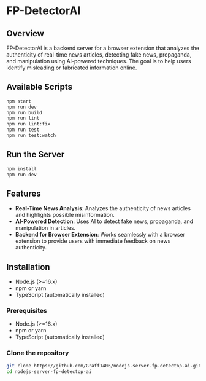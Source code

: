 # FP-DetectorAI

## Overview

FP-DetectorAI is a backend server for a browser extension that analyzes the authenticity of real-time news articles, detecting fake news, propaganda, and manipulation using AI-powered techniques. The goal is to help users identify misleading or fabricated information online.

## Available Scripts

```bash
npm start
npm run dev
npm run build
npm run lint
npm run lint:fix
npm run test
npm run test:watch
```

## Run the Server

```bash
npm install
npm run dev
```

## Features

- **Real-Time News Analysis**: Analyzes the authenticity of news articles and highlights possible misinformation.
- **AI-Powered Detection**: Uses AI to detect fake news, propaganda, and manipulation in articles.
- **Backend for Browser Extension**: Works seamlessly with a browser extension to provide users with immediate feedback on news authenticity.

## Installation

- Node.js (>=16.x)
- npm or yarn
- TypeScript (automatically installed)

### Prerequisites

- Node.js (>=16.x)
- npm or yarn
- TypeScript (automatically installed)

### Clone the repository

```bash
git clone https://github.com/Graff1406/nodejs-server-fp-detectop-ai.git
cd nodejs-server-fp-detectop-ai
```
